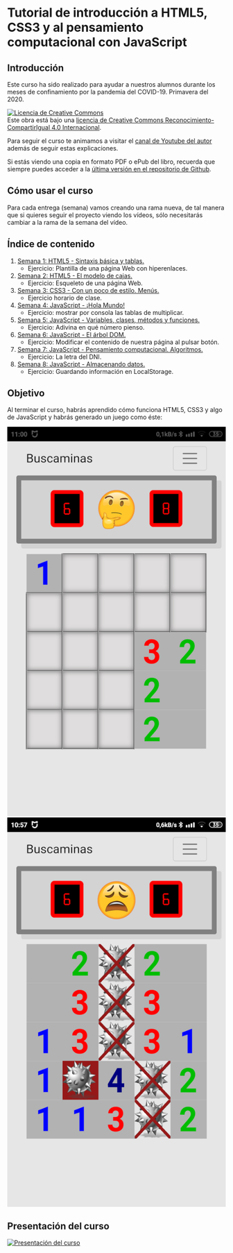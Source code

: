 # Tutorial de introducción a HTML5, CSS3 y al pensamiento computacional con JavaScript 

## Introducción

Este curso ha sido realizado para ayudar a nuestros alumnos durante los meses de confinamiento por la pandemia del COVID-19. Primavera del 2020.

<a rel="license" href="http://creativecommons.org/licenses/by-sa/4.0/"><img alt="Licencia de Creative Commons" style="border-width:0" src="https://i.creativecommons.org/l/by-sa/4.0/88x31.png" /></a><br />Este obra está bajo una <a rel="license" href="http://creativecommons.org/licenses/by-sa/4.0/">licencia de Creative Commons Reconocimiento-CompartirIgual 4.0 Internacional</a>.

Para seguir el curso te animamos a visitar el [canal de Youtube del autor](https://www.youtube.com/user/juanguedu) además de seguir estas explicaciones.

Si estás viendo una copia en formato PDF o ePub del libro, recuerda que siempre puedes acceder a la [última versión en el repositorio de Github](https://github.com/juangualberto/tutorial-html5js).

## Cómo usar el curso

Para cada entrega (semana) vamos creando una rama nueva, de tal manera que si quieres seguir el proyecto viendo los vídeos, sólo necesitarás cambiar a la rama de la semana del vídeo.

## Índice de contenido

1. [Semana 1: HTML5 - Sintaxis básica y tablas.](./Semana1.md)
   + Ejercicio: Plantilla de una página Web con hiperenlaces.
2. [Semana 2: HTML5 - El modelo de cajas.](./Semana2.md)
   + Ejercicio: Esqueleto de una página Web.
3. [Semana 3: CSS3 - Con un poco de estilo. Menús.](./Semana3.md)
   + Ejercicio horario de clase.
4. [Semana 4: JavaScript - ¡Hola Mundo!](./Semana4.md)
   + Ejercicio: mostrar por consola las tablas de multiplicar.
5. [Semana 5: JavaScript - Variables, clases, métodos y funciones.](./Semana5.md)
   + Ejercicio: Adivina en qué número pienso.
6. [Semana 6: JavaScript - El árbol DOM.](./Semana6.md)
   + Ejercicio: Modificar el contenido de nuestra página al pulsar botón.
7. [Semana 7: JavaScript - Pensamiento computacional. Algoritmos.](./Semana7.md)
   + Ejercicio: La letra del DNI.
8. [Semana 8: JavaScript - Almacenando datos.](./Semana8.md)
   + Ejercicio: Guardando información en LocalStorage.

## Objetivo

Al terminar el curso, habrás aprendido cómo funciona HTML5, CSS3 y algo de JavaScript y habrás generado un juego como éste:

![Buscaminas jugando](./docs/Screenshot_buscaminas01.png) ![Buscaminas perdedor](./docs/Screenshot_buscaminas02.png)

## Presentación del curso

[![Presentación del curso](http://img.youtube.com/vi/Tdn_sXVzXtA/0.jpg)](http://www.youtube.com/watch?v=Tdn_sXVzXtA)
